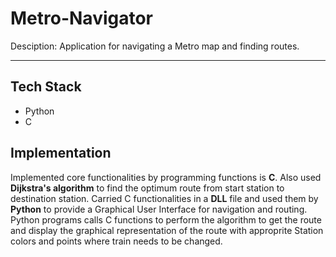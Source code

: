 # Metro-Navigator

Desciption: Application for navigating a Metro map and finding routes.

----

## Tech Stack
- Python
- C

## Implementation
Implemented core functionalities by programming functions is **C**. Also used **Dijkstra's algorithm** to find the optimum route from start station to destination station. 
Carried C functionalities in a **DLL** file and used them by **Python** to provide a Graphical User Interface for navigation and routing. Python programs calls C functions to perform the algorithm to get the route and display the graphical representation of the route with approprite Station colors and points where train needs to be changed.
